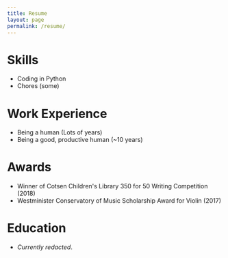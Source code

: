 ```yaml
---
title: Resume
layout: page
permalink: /resume/
---
```

# Skills
- Coding in Python
- Chores (some)

# Work Experience
- Being a human (Lots of years)
- Being a good, productive human (~10 years)

# Awards
- Winner of Cotsen Children's Library 350 for 50 Writing Competition (2018)
- Westminister Conservatory of Music Scholarship Award for Violin (2017)

# Education
- *Currently redacted*.
